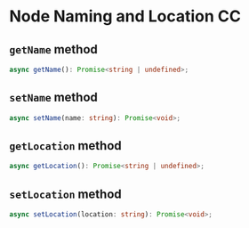 # Node Naming and Location CC

## `getName` method

```ts
async getName(): Promise<string | undefined>;
```

## `setName` method

```ts
async setName(name: string): Promise<void>;
```

## `getLocation` method

```ts
async getLocation(): Promise<string | undefined>;
```

## `setLocation` method

```ts
async setLocation(location: string): Promise<void>;
```
